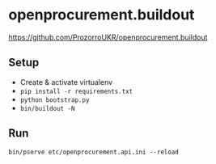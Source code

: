 # openprocurement.buildout

https://github.com/ProzorroUKR/openprocurement.buildout


## Setup

- Create & activate virtualenv
- `pip install -r requirements.txt`
- `python bootstrap.py`
- `bin/buildout -N`


## Run

`bin/pserve etc/openprocurement.api.ini --reload`
